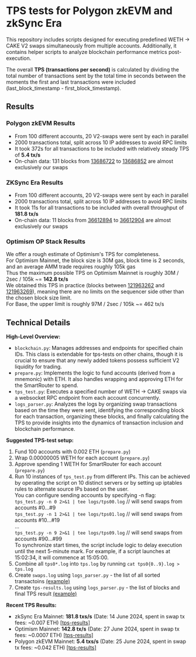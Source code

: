 # TPS tests for Polygon zkEVM and zkSync Era
This repository includes scripts designed for executing predefined WETH -> CAKE V2 swaps simultaneously from multiple accounts. Additionally, it contains helper scripts to analyze blockchain performance metrics post-execution.

The overall **TPS (transactions per second)** is calculated by dividing the total number of transactions sent by the total time in seconds between the moments the first and last transactions were included (last_block_timestamp - first_block_timestamp).

## Results

### Polygon zkEVM Results
- From 100 different accounts, 20 V2-swaps were sent by each in parallel
- 2000 transactions total, split across 10 IP addresses to avoid RPC limits
- It took 372s for all transactions to be included with relatively steady TPS of **5.4 tx/s**
- On-chain data: 131 blocks from [13686722](https://zkevm.polygonscan.com/block/13686722) to [13686852](https://zkevm.polygonscan.com/block/13686852) are almost exclusively our swaps

### ZKSync Era Results
- From 100 different accounts, 20 V2-swaps were sent by each in parallel
- 2000 transactions total, split across 10 IP addresses to avoid RPC limits
- It took 11s for all transactions to be included with overall throughput of **181.8 tx/s**
- On-chain data: 11 blocks from [36612894](https://explorer.zksync.io/block/36612894) to [36612904](https://explorer.zksync.io/block/36612904) are almost exclusively our swaps

### Optimism OP Stack Results
We offer a rough estimate of Optimism's TPS for completeness.<br/>
For Optimism Mainnet, the block size is 30M gas, block time is 2 seconds, and an average AMM trade requires roughly 105k gas<br/>
Thus the maximum possible TPS on Optimism Mainnet is roughly 30M / 2sec / 105k ~= **142.8 tx/s**<br/>
We obtained this TPS in practice (blocks between [121963262](https://optimistic.etherscan.io/block/121963262) and [121963269](https://optimistic.etherscan.io/block/121963269)), meaning there are no limits on the sequencer side other than the chosen block size limit.<br/>
For Base, the upper limit is roughly 97M / 2sec / 105k ~= 462 tx/s

## Technical Details

**High-Level Overview:**
- `blockchain.py`: Manages addresses and endpoints for specified chain IDs. This class is extendable for tps-tests on other chains, though it is crucial to ensure that any newly added tokens possess sufficient V2 liquidity for trading.
- `prepare.py`: Implements the logic to fund accounts (derived from a mnemonic) with ETH. It also handles wrapping and approving ETH for the SmartRouter to spend.
- `tps_test.py`: Executes a specified number of WETH -> CAKE swaps via a websocket RPC endpoint from each account concurrently.
- `logs_parser.py`: Analyzes the logs by organizing swap transactions based on the time they were sent, identifying the corresponding block for each transaction, organizing these blocks, and finally calculating the TPS to provide insights into the dynamics of transaction inclusion and blockchain performance.

**Suggested TPS-test setup:**
1) Fund 100 accounts with 0.002 ETH  (`prepare.py`)
2) Wrap 0.00000005 WETH for each account (`prepare.py`)
3) Approve spending 1 WETH for SmartRouter for each account (`prepare.py`)
4) Run 10 instances of `tps_test.py` from different IPs. This can be achieved by operating the script on 10 distinct servers or by setting up iptables rules to alternate source IPs based on the user.<br>
You can configure sending accounts by specifying -n flag:<br>
`tps_test.py -n 0 2>&1 | tee logs/tps00.log`  // will send swaps from accounts #0...#9<br>
`tps_test.py -n 1 2>&1 | tee logs/tps01.log`  // will send swaps from accounts #10...#19<br>
...<br>
`tps_test.py -n 9 2>&1 | tee logs/tps09.log`  // will send swaps from accounts #90...#99<br>
To synchronize start times, the script include logic to delay execution until the next 5-minute mark. For example, if a script launches at 15:02:34, it will commence at 15:05:00.
5) Combine all `tps0*.log` into `tps.log` by running `cat tps0{0..9}.log > tps.log`
6) Create `swaps.log` using `logs_parser.py` - the list of all sorted transactoins [(example)](https://gist.github.com/sanekmelnikov/447f9b8603df882bafd31f35b82b939c)
7) Create `tps-results.log` using `logs_parser.py` - the list of blocks and final TPS result [(example)](https://gist.github.com/sanekmelnikov/c6d79a30708ded1828ac5e7a371a7eac)

**Recent TPS Results:**
- zkSync Era Mainnet: **181.8 txs/s** (Date: 14 June 2024, spent in swap tx fees: ~0.007 ETH) [[tps-results]](https://gist.github.com/sanekmelnikov/c6d79a30708ded1828ac5e7a371a7eac)
- Optimism Mainnet: **142.8 tx/s** (Date: 27 June 2024, spent in swap tx fees: ~0.0007 ETH) [[tps-results]](https://gist.github.com/sanekmelnikov/4738d8bbf8db6b48cd1c527854cf6a32)
- Polygon zkEVM Mainnet: **5.4 txs/s** (Date: 25 June 2024, spent in swap tx fees: ~0.042 ETH) [[tps-results]](https://gist.github.com/sanekmelnikov/075978aa29896f259baa0517a12b66a2)
